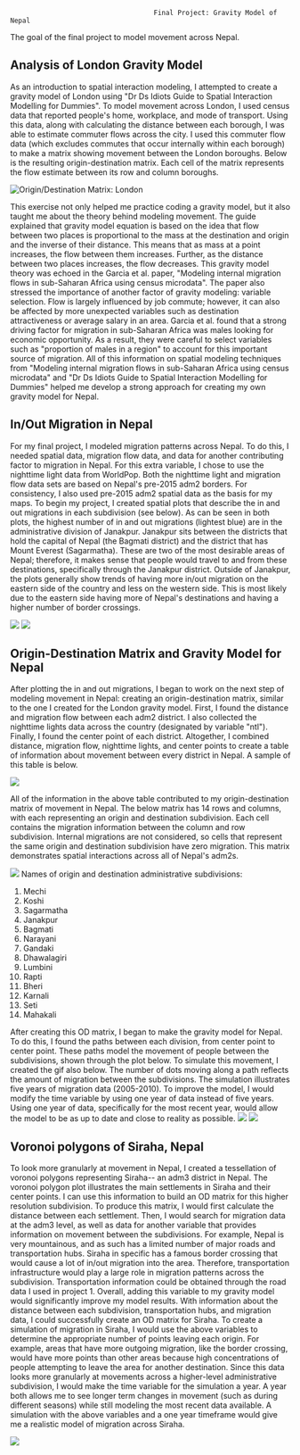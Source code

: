                                         Final Project: Gravity Model of Nepal  
    
The goal of the final project to model movement across Nepal. 

## Analysis of London Gravity Model 
As an introduction to spatial interaction modeling, I attempted to create a gravity model of London using "Dr Ds Idiots Guide to Spatial Interaction Modelling for Dummies". To model movement across London, I used census data that reported people's home, workplace, and mode of transport. Using this data, along with calculating the distance between each borough, I was able to estimate commuter flows across the city.  I used this commuter flow data (which excludes commutes that occur internally within each borough) to make a matrix showing movement between the London boroughs. Below is the resulting origin-destination matrix. Each cell of the matrix represents the flow estimate between its row and column boroughs.  

![Origin/Destination Matrix: London](project_3/odm_london.png)

This exercise not only helped me practice coding a gravity model, but it also taught me about the theory behind modeling movement. The guide explained that gravity model equation is based on the idea that flow between two places is proportional to the mass at the destination and origin and the inverse of their distance. This means that as mass at a point increases, the flow between them increases. Further, as the distance between two places increases, the flow decreases. This gravity model theory was echoed in the Garcia et al. paper, "Modeling internal migration flows in sub-Saharan Africa using census microdata". The paper also stressed the importance of another factor of gravity modeling: variable selection. Flow is largely influenced by job commute; however, it can also be affected by more unexpected variables such as destination attractiveness or average salary in an area. Garcia et al. found that a strong driving factor for migration in sub-Saharan Africa was males looking for economic opportunity. As a result, they were careful to select variables such as "proportion of males in a region" to account for this important source of migration.  All of this information on spatial modeling techniques from "Modeling internal migration flows in sub-Saharan Africa using census microdata" and "Dr Ds Idiots Guide to Spatial Interaction Modelling for Dummies" helped me develop a strong approach for creating my own gravity model for Nepal. 

## In/Out Migration in Nepal
For my final project, I modeled migration patterns across Nepal. To do this, I needed spatial data, migration flow data, and data for another contributing factor to migration in Nepal. For this extra variable, I chose to use the nighttime light data from WorldPop. Both the nighttime light and migration flow data sets are based on Nepal's pre-2015 adm2 borders. For consistency, I also used pre-2015 adm2 spatial data as the basis for my maps. To begin my project, I created spatial plots that describe the in and out migrations in each subdivision (see below). As can be seen in both plots, the highest number of in and out migrations (lightest blue) are in the administrative division of Janakpur. Janakpur sits between the districts that hold the capital of Nepal (the Bagmati district) and the district that has Mount Everest (Sagarmatha). These are two of the most desirable areas of Nepal; therefore, it makes sense that people would travel to and from these destinations, specifically through the Janakpur district. Outside of Janakpur, the plots generally show trends of having more in/out migration on the eastern side of the country and less on the western side. This is most likely due to the eastern side having more of Nepal's destinations and having a higher number of border crossings.

![](project_3/inmigration.png)
![](project_3/outmigration.png)

## Origin-Destination Matrix and Gravity Model for Nepal
After plotting the in and out migrations, I began to work on the next step of modeling movement in Nepal: creating an origin-destination matrix, similar to the one I created for the London gravity model. First, I found the distance and migration flow between each adm2 district. I also collected the nighttime lights data across the country (designated by variable "ntl"). Finally, I found the center point of each district. Altogether, I combined distance, migration flow, nighttime lights, and center points to create a table of information about movement between every district in Nepal. A sample of this table is below.

![](project_3/OD_npl.png)

All of the information in the above table contributed to my origin-destination matrix of movement in Nepal. The below matrix has 14 rows and columns, with each representing an origin and destination subdivision. Each cell contains the migration information between the column and row subdivision. Internal migrations are not considered, so cells that represent the same origin and destination subdivision have zero migration. This matrix demonstrates spatial interactions across all of Nepal's adm2s.

![](project_3/odm_npl.png)
Names of origin and destination administrative subdivisions:
1. Mechi  
2. Koshi  
3. Sagarmatha	  
4. Janakpur  
5. Bagmati  
6. Narayani  
7. Gandaki  
8. Dhawalagiri  
9. Lumbini	  
10. Rapti  
11. Bheri  
12. Karnali  
13. Seti  
14. Mahakali  

After creating this OD matrix, I began to make the gravity model for Nepal. To do this, I found the paths between each division, from center point to center point. These paths model the movement of people between the subdivisions, shown through the plot below. To simulate this movement, I created the gif also below. The number of dots moving along a path reflects the amount of migration between the subdivisions. The simulation illustrates five years of migration data (2005-2010). To improve the model, I would modify the time variable by using one year of data instead of five years. Using one year of data, specifically for the most recent year, would allow the model to be as up to date and close to reality as possible. 
![](project_3/line_plot.png) ![](project_3/output.gif)

## Voronoi polygons of Siraha, Nepal
To look more granularly at movement in Nepal, I created a tessellation of voronoi polygons representing Siraha-- an adm3 district in Nepal. The voronoi polygon plot illustrates the main settlements in Siraha and their center points. I can use this information to build an OD matrix for this higher resolution subdivision. To produce this matrix, I would first calculate the distance between each settlement. Then, I would search for migration data at the adm3 level, as well as data for another variable that provides information on movement between the subdivisions. For example, Nepal is very mountainous, and as such has a limited number of major roads and transportation hubs. Siraha in specific has a famous border crossing that would cause a lot of in/out migration into the area. Therefore, transportation infrastructure would play a large role in migration patterns across the subdivision. Transportation information could be obtained through the road data I used in project 1. Overall, adding this variable to my gravity model would significantly improve my model results. With information about the distance between each subdivision, transportation hubs, and migration data, I could successfully create an OD matrix for Siraha. To create a simulation of migration in Siraha, I would use the above variables to determine the appropriate number of points leaving each origin. For example, areas that have more outgoing migration, like the border crossing, would have more points than other areas because high concentrations of people attempting to leave the area for another destination. Since this data looks more granularly at movements across a higher-level administrative subdivision, I would make the time variable for the simulation a year. A year both allows me to see longer term changes in movement (such as during different seasons) while still modeling the most recent data available. A simulation with the above variables and a one year timeframe would give me a realistic model of migration across Siraha. 

![](project_3/sir_vornoi.png)


